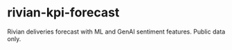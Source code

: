 # rivian-kpi-forecast
Rivian deliveries forecast with ML and GenAI sentiment features. Public data only.
